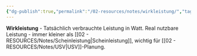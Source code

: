 ```yaml
---
{"dg-publish":true,"permalink":"/02-resources/notes/wirkleistung/","tags":["elektrotechnik/nutzleistung","usv/real"],"noteIcon":"","updated":"2025-09-05T10:25:40.000+02:00"}
---
```



**Wirkleistung** - Tatsächlich verbrauchte Leistung in Watt.
Real nutzbare Leistung - immer kleiner als [[02 - RESOURCES/Notes/Scheinleistung\|Scheinleistung]], wichtig für [[02 - RESOURCES/Notes/USV\|USV]]-Planung.